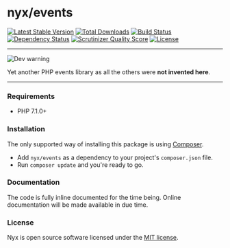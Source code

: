 # nyx/events
[![Latest Stable Version](https://poser.pugx.org/nyx/events/v/stable.png)](https://packagist.org/packages/nyx/events)
[![Total Downloads](https://poser.pugx.org/nyx/events/downloads.png)](https://packagist.org/packages/nyx/events)
[![Build Status](https://travis-ci.org/unyx/events.png)](https://travis-ci.org/unyx/events)
[![Dependency Status](https://www.versioneye.com/user/projects/55c5433d653762001a00361a/badge.png)](https://www.versioneye.com/user/projects/55c5433d653762001a00361a)
[![Scrutinizer Quality Score](https://scrutinizer-ci.com/g/unyx/events/badges/quality-score.png?b=master)](https://scrutinizer-ci.com/g/unyx/events)
[![License](http://img.shields.io/:license-mit-blue.svg)](http://alcore.mit-license.org)

-----

![Dev warning](http://s7.postimg.org/6cruwesi3/Nyx.png)

Yet another PHP events library as all the others were **not invented here**.

-----

### Requirements

- PHP 7.1.0+

### Installation

The only supported way of installing this package is using [Composer](http://getcomposer.org).

- Add `nyx/events` as a dependency to your project's `composer.json` file.
- Run `composer update` and you're ready to go.

### Documentation

The code is fully inline documented for the time being. Online documentation will be made available in due time.

### License

Nyx is open source software licensed under the [MIT license](http://alcore.mit-license.org).
